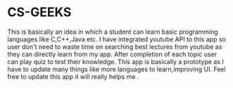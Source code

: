 # CS-GEEKS
This is basically an idea in which a student can learn basic programming languages like C,C++,Java etc.
I have integrated youtube API to this app so user don't need to waste time on searching best lectures from youtube as they can directly learn from my app.
After completion of each topic user can play quiz to test their knowledge.
This app is basically a prototype as I have to update many things like more languages to learn,improving UI.
Feel free to update this app it will really helps me .
